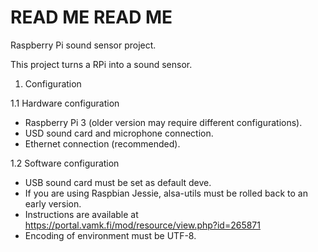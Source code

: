 # READ ME READ ME 

Raspberry Pi sound sensor project.

This project turns a RPi into a sound sensor.

1. Configuration

1.1 Hardware configuration

 - Raspberry Pi 3 (older version may require different configurations).
 - USD sound card and microphone connection.
 - Ethernet connection (recommended).

1.2 Software configuration

 - USB sound card must be set as default deve.
 - If you are using Raspbian Jessie, alsa-utils must be rolled back to an early version.
 - Instructions are available at https://portal.vamk.fi/mod/resource/view.php?id=265871
 - Encoding of environment must be UTF-8.
